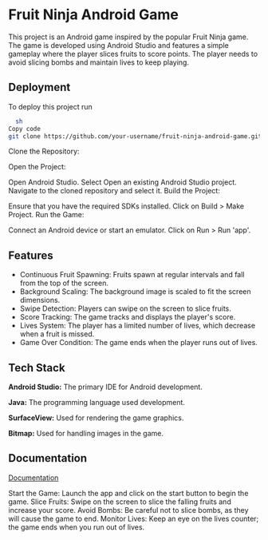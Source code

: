 
# Fruit Ninja Android Game


This project is an Android game inspired by the popular Fruit Ninja game. The game is developed using Android Studio and features a simple gameplay where the player slices fruits to score points. The player needs to avoid slicing bombs and maintain lives to keep playing.


## Deployment

To deploy this project run

```bash
  sh
Copy code
git clone https://github.com/your-username/fruit-ninja-android-game.git
```

Clone the Repository:

Open the Project:

Open Android Studio.
Select Open an existing Android Studio project.
Navigate to the cloned repository and select it.
Build the Project:

Ensure that you have the required SDKs installed.
Click on Build > Make Project.
Run the Game:

Connect an Android device or start an emulator.
Click on Run > Run 'app'.
## Features

- Continuous Fruit Spawning: Fruits spawn at regular intervals and fall from the top of the screen.
- Background Scaling: The background image is scaled to fit the screen dimensions.
- Swipe Detection: Players can swipe on the screen to slice fruits.
- Score Tracking: The game tracks and displays the player's score.
- Lives System: The player has a limited number of lives, which decrease when a fruit is missed.
- Game Over Condition: The game ends when the player runs out of lives.


## Tech Stack

**Android Studio:** The primary IDE for Android development.

**Java:** The programming language used development.

**SurfaceView:** Used for rendering the game graphics.

**Bitmap:** Used for handling images in the game.


## Documentation

[Documentation](https://linktodocumentation)

Start the Game: Launch the app and click on the start button to begin the game.
Slice Fruits: Swipe on the screen to slice the falling fruits and increase your score.
Avoid Bombs: Be careful not to slice bombs, as they will cause the game to end.
Monitor Lives: Keep an eye on the lives counter; the game ends when you run out of lives.
